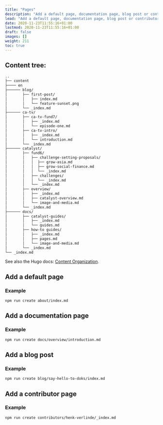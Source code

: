 ```yaml
---
title: "Pages"
description: "Add a default page, documentation page, blog post or contributor page. Customize the homepage and 404 page."
lead: "Add a default page, documentation page, blog post or contributor page. Customize the homepage and 404 page."
date: 2020-11-23T11:55:16+01:00
lastmod: 2020-11-23T11:55:16+01:00
draft: false
images: []
weight: 211
toc: true
---
```

## Content tree:

```bash
..
├── content
├──── en
├────── blog/
│       ├── first-post/
│       │   ├── index.md
│       │   └── feature-sunset.png
│       └── _index.md
├────── ca-tv/
│       ├── ca-tv-fund7/
│       │   ├── _index.md
│       │   └── episode-one.md
│       ├── ca-tv-intro/
│       │   ├── _index.md
│       │   └── introduction.md
│       └── _index.md
├────── catalyst/
│       ├── fund6/
│       │   ├── challenge-setting-proposals/
│       │   │  ├── grow-asia.md
│       │   │  ├── grow-social-finance.md
│       │   │  └── _index.md
│       │   ├── challenges/
│       │   │  └── _index.md
│       │   └── _index.md
│       ├── overview/
│       │   ├── _index.md
│       │   ├── catalyst-overview.md
│       │   └── image-and-media.md
│       └── _index.md
├────── docs/
│       ├── catalyst-guides/
│       │   ├── _index.md
│       │   └── guides.md
│       ├── how-to guides/
│       │   ├── _index.md
│       │   ├── pages.md
│       │   └── image-and-media.md
│       └── _index.md
└── _index.md
```

See also the Hugo docs: [Content Organization](https://gohugo.io/content-management/organization/).

## Add a default page

### Example

```bash
npm run create about/index.md
```

## Add a documentation page

### Example

```bash
npm run create docs/overview/introduction.md
```

## Add a blog post

### Example

```bash
npm run create blog/say-hello-to-doks/index.md
```

## Add a contributor page

### Example

```bash
npm run create contributors/henk-verlinde/_index.md
```

